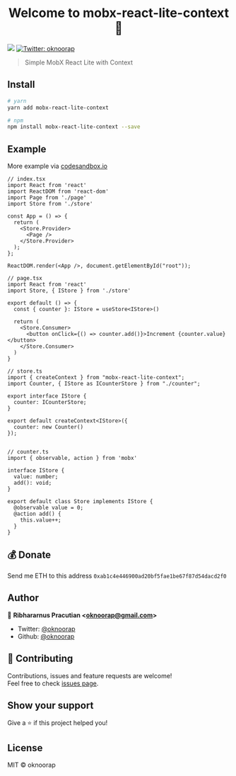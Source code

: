 <h1 align="center">Welcome to mobx-react-lite-context 👋</h1>
<p>
  <img src="https://img.shields.io/badge/version-0.0.1-blue.svg?cacheSeconds=2592000" />
  <a href="https://twitter.com/oknoorap">
    <img alt="Twitter: oknoorap" src="https://img.shields.io/twitter/follow/oknoorap.svg?style=social" target="_blank" />
  </a>
</p>

> Simple MobX React Lite with Context

## Install

```sh
# yarn
yarn add mobx-react-lite-context

# npm
npm install mobx-react-lite-context --save
```

## Example
More example via [codesandbox.io](https://codesandbox.io/s/mobx-react-lite-context-3iwcu)

```tsx
// index.tsx
import React from 'react'
import ReactDOM from 'react-dom'
import Page from './page'
import Store from './store'

const App = () => {
  return (
    <Store.Provider>
      <Page />
    </Store.Provider>
  );
};

ReactDOM.render(<App />, document.getElementById("root"));

// page.tsx
import React from 'react'
import Store, { IStore } from './store'

export default () => {
  const { counter }: IStore = useStore<IStore>()

  return (
    <Store.Consumer>
      <button onClick={() => counter.add()}>Increment {counter.value}</button>
    </Store.Consumer>
  )
}

// store.ts
import { createContext } from "mobx-react-lite-context";
import Counter, { IStore as ICounterStore } from "./counter";

export interface IStore {
  counter: ICounterStore;
}

export default createContext<IStore>({
  counter: new Counter()
});


// counter.ts
import { observable, action } from 'mobx'

interface IStore {
  value: number;
  add(): void;
}

export default class Store implements IStore {
  @observable value = 0;
  @action add() {
    this.value++;
  }
}
```

## 💰 Donate
Send me ETH to this address `0xab1c4e446900ad20bf5fae1be67f87d54dacd2f0`

## Author

👤 **Ribhararnus Pracutian &lt;oknoorap@gmail.com&gt;**

* Twitter: [@oknoorap](https://twitter.com/oknoorap)
* Github: [@oknoorap](https://github.com/oknoorap)

## 🤝 Contributing

Contributions, issues and feature requests are welcome!<br />Feel free to check [issues page](https://github.com/oknoorap/mobx-react-lite-context/issues).

## Show your support

Give a ⭐️ if this project helped you!

## License
MIT © oknoorap